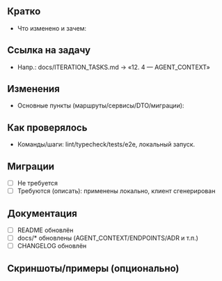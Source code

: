 ## Кратко

- Что изменено и зачем:

## Ссылка на задачу

- Напр.: docs/ITERATION_TASKS.md → «12. 4 — AGENT_CONTEXT»

## Изменения

- Основные пункты (маршруты/сервисы/DTO/миграции):

## Как проверялось

- Команды/шаги: lint/typecheck/tests/e2e, локальный запуск.

## Миграции

- [ ] Не требуется
- [ ] Требуются (описать): применены локально, клиент сгенерирован

## Документация

- [ ] README обновлён
- [ ] docs/\* обновлены (AGENT_CONTEXT/ENDPOINTS/ADR и т.п.)
- [ ] CHANGELOG обновлён

## Скриншоты/примеры (опционально)
